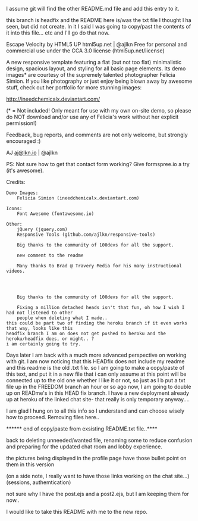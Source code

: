 I assume git will find the other README.md file and add this entry to it. 

this branch is headfix and the README here is/was the txt file I thought I ha seen,
but did not create. In it I said I was going to copy/past the contents of it into 
this file... etc  and I'll go do that now.


Escape Velocity by HTML5 UP
html5up.net | @ajlkn
Free for personal and commercial use under the CCA 3.0 license (html5up.net/license)


A new responsive template featuring a flat (but not too flat) minimalistic design, spacious
layout, and styling for all basic page elements. Its demo images* are courtesy of the supremely
talented photographer Felicia Simion. If you like photography or just enjoy being blown away by
awesome stuff, check out her portfolio for more stunning images:

http://ineedchemicalx.deviantart.com/

(* = Not included! Only meant for use with my own on-site demo, so please do NOT download
and/or use any of Felicia's work without her explicit permission!)

Feedback, bug reports, and comments are not only welcome, but strongly encouraged :)

AJ
aj@lkn.io | @ajlkn

PS: Not sure how to get that contact form working? Give formspree.io a try (it's awesome).


Credits:

	Demo Images:
		Felicia Simion (ineedchemicalx.deviantart.com)

	Icons:
		Font Awesome (fontawesome.io)

	Other:
		jQuery (jquery.com)
		Responsive Tools (github.com/ajlkn/responsive-tools)

		Big thanks to the community of 100devs for all the support.

		new comment to the readme 
    
		Many thanks to Brad @ Travery Media for his many instructional videos.




		Big thanks to the community of 100devs for all the support.

		Fixing a million detached heads isn't that fun, oh how I wish I had not listened to other 
		people when deleting what I made..
	this could be part two of finding the heroku branch if it even works that way, looks like this 
	headfix branch I am on does not get pushed to heroku and the heroku/headfix does, or might.. ? 
	i am certainly going to try.


Days later I am back with a much more advanced perspective on working with git. I am now noticing that this
HEADfix does not include my readme and this readme is the old .txt file. so I am going to make a copy/paste 
of this text, and put it in a new file that i can only assume at this point will be connected up to the old 
one whether I like it or not, so just as I b put a txt file up in the FREEDOM branch an hour or so ago now, 
I am going to double up on READme's in this HEAD fix branch. I have a new deployment already up at heroku of
the linked chat site- that really is only temporary anyway....

I am glad I hung on to all this info so I understand and can choose wisely how to proceed. Removing files here..

****** end of copy/paste from exsisting README.txt file..****

back to deleting unneeded/wanted file, renaming some to reduce confusion and preparing for the updated 
chat room and lobby experience.

the pictures being displayed in the profile page have those bullet point on them in this version

(on a side note, I really want to have those links working on the chat site...)
(sessions, authemtication)

not sure why I have the post.ejs and a post2.ejs, but I am keeping them for now..

I would like to take this README with me to the new repo.
